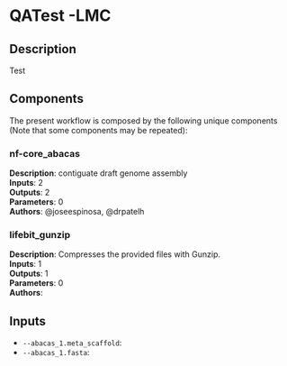 # QATest -LMC

## Description

Test

## Components

The present workflow is composed by the following unique components (Note that some components may be repeated):

### nf-core_abacas

**Description**: contiguate draft genome assembly\
**Inputs**: 2\
**Outputs**: 2\
**Parameters**: 0\
**Authors**: @joseespinosa, @drpatelh

### lifebit_gunzip

**Description**: Compresses the provided files with Gunzip.\
**Inputs**: 1\
**Outputs**: 1\
**Parameters**: 0\
**Authors**: 

## Inputs

- `--abacas_1.meta_scaffold`: 
- `--abacas_1.fasta`: 
